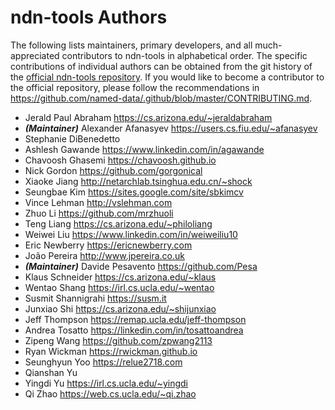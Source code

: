 # ndn-tools Authors

The following lists maintainers, primary developers, and all much-appreciated contributors to ndn-tools in alphabetical order.
The specific contributions of individual authors can be obtained from the git history of the [official ndn-tools repository](https://github.com/named-data/ndn-tools).
If you would like to become a contributor to the official repository, please follow the recommendations in <https://github.com/named-data/.github/blob/master/CONTRIBUTING.md>.

* Jerald Paul Abraham <https://cs.arizona.edu/~jeraldabraham>
* ***(Maintainer)*** Alexander Afanasyev <https://users.cs.fiu.edu/~afanasyev>
* Stephanie DiBenedetto
* Ashlesh Gawande <https://www.linkedin.com/in/agawande>
* Chavoosh Ghasemi <https://chavoosh.github.io>
* Nick Gordon <https://github.com/gorgonical>
* Xiaoke Jiang <http://netarchlab.tsinghua.edu.cn/~shock>
* Seungbae Kim <https://sites.google.com/site/sbkimcv>
* Vince Lehman <http://vslehman.com>
* Zhuo Li <https://github.com/mrzhuoli>
* Teng Liang <https://cs.arizona.edu/~philoliang>
* Weiwei Liu <https://www.linkedin.com/in/weiweiliu10>
* Eric Newberry <https://ericnewberry.com>
* João Pereira <http://www.jpereira.co.uk>
* ***(Maintainer)*** Davide Pesavento <https://github.com/Pesa>
* Klaus Schneider <https://cs.arizona.edu/~klaus>
* Wentao Shang <https://irl.cs.ucla.edu/~wentao>
* Susmit Shannigrahi <https://susm.it>
* Junxiao Shi <https://cs.arizona.edu/~shijunxiao>
* Jeff Thompson <https://remap.ucla.edu/jeff-thompson>
* Andrea Tosatto <https://linkedin.com/in/tosattoandrea>
* Zipeng Wang <https://github.com/zpwang2113>
* Ryan Wickman <https://rwickman.github.io>
* Seunghyun Yoo <https://relue2718.com>
* Qianshan Yu
* Yingdi Yu <https://irl.cs.ucla.edu/~yingdi>
* Qi Zhao <https://web.cs.ucla.edu/~qi.zhao>
